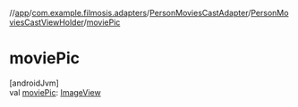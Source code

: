 //[app](../../../../index.md)/[com.example.filmosis.adapters](../../index.md)/[PersonMoviesCastAdapter](../index.md)/[PersonMoviesCastViewHolder](index.md)/[moviePic](movie-pic.md)

# moviePic

[androidJvm]\
val [moviePic](movie-pic.md): [ImageView](https://developer.android.com/reference/kotlin/android/widget/ImageView.html)
